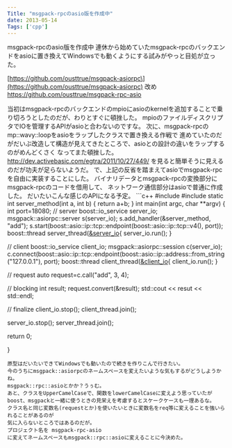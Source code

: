 ```yaml
---
Title: "msgpack-rpcのasio版を作成中"
date: 2013-05-14
Tags: ['cpp']
---
```


msgpack-rpcのasio版を作成中
連休から始めていたmsgpack-rpcのバックエンドをasioに置き換えてWindowsでも動くようにする試みがやっと目処が立った。

[https://github.com/ousttrue/msgpack-asiorpc\](https://github.com/ousttrue/msgpack-asiorpc)
改め
https://github.com/ousttrue/msgpack-rpc-asio

当初はmsgpack-rpcのバックエンドのmpioにasioのkernelを追加することで乗り切ろうとしたのだが、わりとすぐに頓挫した。
mpioのファイルディスクリプタでIOを管理するAPIがasioと合わないのですな。
次に、msgpack-rpcのmp::wavy::loopをasioをラップしたクラスで置き換える作戦で
進めていたのだがだいぶ改造して構造が見えてきたところで、asioとの設計の違いをラップするのがめんどくさく
なってまた頓挫した。 http://dev.activebasic.com/egtra/2011/10/27/449/
を見ると簡単そうに見えるのだが功夫が足らないようだ。
で、上記の反省を踏まえてasioでmsgpack-rpcを自由に実装することにした。
バイナリデータとmsgpack-rpcの変換部分にmsgpack-rpcのコードを借用して、
ネットワーク通信部分はasioで普通に作成した。
だいたいこんな感じのAPIになる予定。 ```c++ #include #include
static int server_method(int a, int b) { return a+b; }
int main(int argc, char **argv) { int port=18080;
// server
boost::io_service server_io;
msgpack::asiorpc::server s(server_io);
s.add_handler(&server_method, "add");
s.start(boost::asio::ip::tcp::endpoint(boost::asio::ip::tcp::v4(), port));
boost::thread server_thread([&server_io](){ server_io.run(); }

// client
boost::io_service client_io;
msgpack::asiorpc::session c(server_io); 
c.connect(boost::asio::ip::tcp::endpoint(boost::asio::ip::address::from_string("127.0.0.1"), port);
boost::thread client_thread([&client_io](){ client_io.run(); }

// request
auto request=c.call("add", 3, 4);

// blocking
int result;
request.convert(&result);
std::cout << resut << std::endl;

// finalize
client_io.stop();
client_thread.join();

server_io.stop();
server_thread.join();

return 0;

}
```
原型はだいたいできてWindowsでも動いたので続きを作りこんで行きたい。
今のうちにmsgpack::asiorpcのネームスペースを変えたいような気もするがどうしようかね。
msgpack::rpc::asioとかか？うぅむ。
あと、クラスをUpperCamelCaseで、関数をlowerCamelCaseに変えよう思っていたが
boost、msgpackと一緒に使うときの見栄えを考慮するとスケークケースも一理あるな。
クラス名と同じ変数名(requestとか)を使いたいときに変数名をreq等に変えることを強いられることがあるのが
気に入らないところではあるのだが。
プロジェクト名を msgpack-rpc-asio
に変えてネームスペースもmsgpack::rpc::asioに変えることに今決めた。
